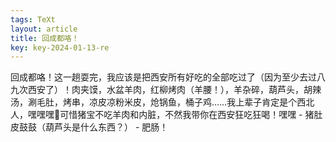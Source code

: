 ```yaml
---
tags: TeXt
layout: article
title: 回成都咯！
key: key-2024-01-13-re
---
```


回成都咯！这一趟耍完，我应该是把西安所有好吃的全部吃过了（因为至少去过八九次西安了）！肉夹馍，水盆羊肉，红柳烤肉（羊腰！），羊杂碎，葫芦头，胡辣汤，涮毛肚，烤串，凉皮凉粉米皮，炝锅鱼，桶子鸡……我上辈子肯定是个西北人，嘿嘿嘿🤤可惜猪宝不吃羊肉和内脏，不然我带你在西安狂吃狂喝！嘿嘿 - 猪肚皮鼓鼓（葫芦头是什么东西？） - 肥肠！
